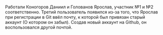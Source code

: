 Работали Коногоров Даниил и Голованов Ярослав, участник №1 и №2 соответственно.
Третий пользователь появился из-за того, что Ярослав при регистрации в Git ввёл почту, к которой был привязан старый аккаунт (О котором он забыл).
Создав новый аккаунт на Github, он воспользовался другой почтой.
